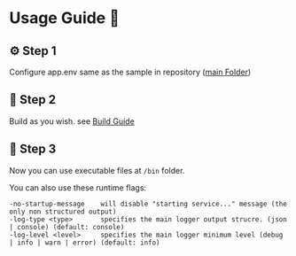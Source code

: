 # Usage Guide 📖

## ⚙️ Step 1

Configure app.env same as the sample in repository ([main Folder](https://github.com/SamMHD/simple-broker/app.env))

## 🌱 Step 2

Build as you wish. see [Build Guide](https://github.com/SamMHD/simple-broker/blob/main/docs/build.md)

## 🌳 Step 3

Now you can use executable files at `/bin` folder.

You can also use these runtime flags:
```
-no-startup-message    will disable "starting service..." message (the only non structured output)
-log-type <type>       specifies the main logger output strucre. (json | console) (default: console)
-log-level <level>     specifies the main logger minimum level (debug | info | warn | error) (default: info)
```
